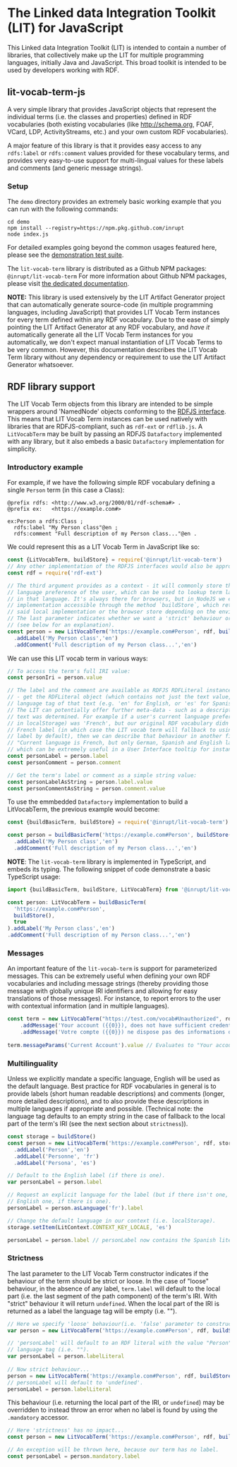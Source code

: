# The Linked data Integration Toolkit (LIT) for JavaScript
This Linked data Integration Toolkit (LIT) is intended to contain a number of
libraries, that collectively make up the LIT for multiple programming languages,
initially Java and JavaScript. This broad toolkit is intended to be used by 
developers working with RDF.

## lit-vocab-term-js
A very simple library that provides JavaScript objects that represent the
individual terms (i.e. the classes and properties) defined in RDF vocabularies
(both existing vocabularies (like http://schema.org, FOAF, VCard, LDP,
ActivityStreams, etc.) and your own custom RDF vocabularies).
  
A major feature of this library is that it provides easy access to any 
`rdfs:label` or `rdfs:comment` values provided for these vocabulary terms, and 
provides very easy-to-use support for multi-lingual values for these labels and
comments (and generic message strings).

### Setup

The `demo` directory provides an extremely basic working example that you can run
with the following commands:
```
cd demo
npm install --registry=https://npm.pkg.github.com/inrupt
node index.js
```

For detailed examples going beyond the common usages featured here, please see 
the [demonstration test suite](./demo/DemonstrateUsage.test.js). 

The `lit-vocab-term` library is distributed as a Github NPM packages: `@inrupt/lit-vocab-term`
For more information about Github NPM packages, please visit [the dedicated documentation](https://help.github.com/en/github/managing-packages-with-github-packages/configuring-npm-for-use-with-github-packages).


**NOTE:** This library is used extensively by the LIT Artifact Generator project 
that can automatically generate source-code (in multiple programming languages, 
including JavaScript) that provides LIT Vocab Term instances for every term
defined within any RDF vocabulary. Due to the ease of simply pointing the LIT
Artifact Generator at any RDF vocabulary, and _have it_ automatically generate all
the LIT Vocab Term instances for you automatically, we don't expect manual
instantiation of LIT Vocab Terms to be very common. However, this documentation
describes the LIT Vocab Term library without any dependency or requirement to
use the LIT Artifact Generator whatsoever.

## RDF library support
The LIT Vocab Term objects from this library are intended to be simple wrappers
around 'NamedNode' objects conforming to the [RDFJS interface](http://rdf.js.org/data-model-spec/).
This means that LIT Vocab Term instances can be used natively with libraries that
are RDFJS-compliant, such as `rdf-ext` or `rdflib.js`. A `LitVocabTerm` may be
built by passing an RDFJS `Datafactory` implemented with any library, but it also
embeds a basic `Datafactory` implementation for simplicity.

### Introductory example

For example, if we have the following simple RDF vocabulary defining a single
`Person` term (in this case a Class):
```
@prefix rdfs: <http://www.w3.org/2000/01/rdf-schema#> .
@prefix ex:   <https://example.com#>

ex:Person a rdfs:Class ;
  rdfs:label "My Person class"@en ;
  rdfs:comment "Full description of my Person class..."@en .
```

We could represent this as a LIT Vocab Term in JavaScript like so:
```javascript
const {LitVocabTerm, buildStore} = require('@inrupt/lit-vocab-term')
// Any other implementation of the RDFJS interfaces would also be appropriate.
const rdf = require('rdf-ext')

// The third argument provides as a context - it will commonly store things like the current
// language preference of the user, which can be used to lookup term labels or comments
// in that language. It's always there for browsers, but in NodeJS we expose a local 
// implementation accessible through the method `buildStore`, which returns either
// said local implementation or the browser store depending on the environment.
// The last parameter indicates whether we want a 'strict' behaviour or not
// (see below for an explanation).  
const person = new LitVocabTerm('https://example.com#Person', rdf, buildStore(), true)
  .addLabel('My Person class','en')
  .addComment('Full description of my Person class...','en')
```

We can use this LIT vocab term in various ways:
```javascript
// To access the term's full IRI value:
const personIri = person.value

// The label and the comment are available as RDFJS RDFLiteral instances:
// - get the RDFLiteral object (which contains not just the text value, but also the 
// language tag of that text (e.g. 'en' for English, or 'es' for Spanish).
// The LIT can potentially offer further meta-data - such as a description of how the
// text was determined. For example if a user's current language preference (as stored
// in localStorage) was 'French', but our original RDF vocabulary didn't provide a
// French label (in which case the LIT vocab term will fallback to using an English
// label by default), then we can describe that behaviour in another field saying:
// "Current language is French, but only German, Spanish and English labels are available: using English",
// which can be extremely useful in a User Interface tooltip for instance):
const personLabel = person.label
const personComment = person.comment

// Get the term's label or comment as a simple string value:
const personLabelAsString = person.label.value
const personCommentAsString = person.comment.value
```

To use the emmbedded `Datafactory` implementation to build a LitVocabTerm, the 
previous example would become: 

```javascript
const {buildBasicTerm, buildStore} = require('@inrupt/lit-vocab-term')

const person = buildBasicTerm('https://example.com#Person', buildStore(), true)
  .addLabel('My Person class','en')
  .addComment('Full description of my Person class...','en')
```

**NOTE**: The `lit-vocab-term` library is implemented in TypeScript, and embeds 
its typing. The following snippet of code demonstrate a basic TypeScript usage:

```typescript
import {buildBasicTerm, buildStore, LitVocabTerm} from '@inrupt/lit-vocab-term'

const person: LitVocabTerm = buildBasicTerm(
  'https://example.com#Person',
  buildStore(),
  true
).addLabel('My Person class','en')
.addComment('Full description of my Person class...','en')
```

### Messages

An important feature of the `lit-vocab-term` is support for parameterized messages.
This can be extremely useful when defining your own RDF vocabularies and including
message strings (thereby providing those message with globally unique IRI identifiers
and allowing for easy translations of those messages). For instance, to report errors
to the user with contextual information (and in multiple languages).

```javascript
const term = new LitVocabTerm("https://test.com/vocab#Unauthorized", rdf, buildStore(), true)
    .addMessage('Your account ({{0}}), does not have sufficient credentials for this operation', 'en')
    .addMessage('Votre compte ({{0}}) ne dispose pas des informations d'identification suffisantes pour cette opération', 'fr')
    
term.messageParams('Current Account').value // Evaluates to "Your account (Current Account)..."
```

### Multilinguality

Unless we explicitly mandate a specific language, English will be used as the default
language. Best practice for RDF vocabularies in general is to provide labels (short 
human readable descriptions) and comments (longer, more detailed descriptions), and to
also provide these descriptions in multiple languages if appropriate and possible.
(Technical note: the language tag defaults to an empty string in the case of fallback to 
the local part of the term's IRI (see the next section about `strictness`)).

```javascript
const storage = buildStore()
const person = new LitVocabTerm('https://example.com#Person', rdf, storage, true)
  .addLabel('Person','en')
  .addLabel('Personne', 'fr')
  .addLabel('Persona', 'es')

// Default to the English label (if there is one).
var personLabel = person.label

// Request an explicit language for the label (but if there isn't one, fallback to the
// English one, if there is one).
personLabel = person.asLanguage('fr').label

// Change the default language in our context (i.e. localStorage).
storage.setItem(LitContext.CONTEXT_KEY_LOCALE, 'es')

personLabel = person.label // personLabel now contains the Spanish literal.
```

### Strictness

The last parameter to the LIT Vocab Term constructor indicates if the behaviour
of the term should be strict or loose.
In the case of "loose" behaviour, in the absence of any label, 
`term.label` will default to the local part (i.e. the last segment of the path
component) of the term's IRI. With "strict" behaviour it will return `undefined`.
When the local part of the IRI is returned as a label the language tag will be
empty (i.e. "").

```javascript
// Here we specify 'loose' behaviour(i.e. 'false' parameter to constructor)...
var person = new LitVocabTerm('https://example.com#Person', rdf, buildStore(), false)

// 'personLabel' will default to an RDF literal with the value "Person", and an empty
// language tag (i.e. "").
var personLabel = person.labelLiteral 
 
// Now strict behaviour...
person = new LitVocabTerm('https://example.com#Person', rdf, buildStore(), true)
// personLabel will default to 'undefined'.
personLabel = person.labelLiteral
```

This behaviour (i.e. returning the local part of the IRI, or `undefined`) may be overridden
to instead throw an error when no label is found by using the `.mandatory` accessor.

```javascript
// Here 'strictness' has no impact...
const person = new LitVocabTerm('https://example.com#Person', rdf, buildStore(), true)

// An exception will be thrown here, because our term has no label.
const personLabel = person.mandatory.label 
```